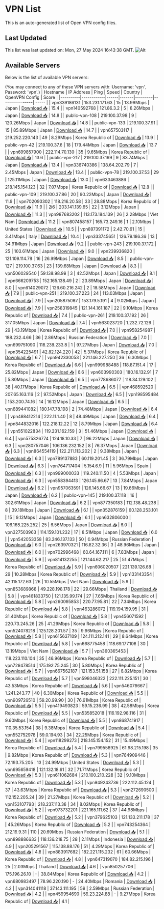 # VPN List

This is an auto-generated list of Open VPN config files.

## Last Updated

This list was last updated on: Mon, 27 May 2024 16:43:38 GMT.
![Alt](https://repobeats.axiom.co/api/embed/186b98318ef1479477931607c1ad7d823f12451f.svg "Repobeats analytics image")

## Available Servers

Below is the list of available VPN servers:

(You may connect to any of these VPN servers with: Username: 'vpn', Password: 'vpn'.)
| Hostname | IP Address | Ping | Speed | Country | OpenVPN Config | Score |
|----------|------------|------|-------|---------|----------------| ----- |
| vpn339186131 | 153.231.171.63 | 15 | 13.99Mbps | Japan | [Download 📥](./configs/server_0_JP.ovpn) | 15.4 |
| vpn140592768 | 121.86.3.2 | 5 | 8.26Mbps | Japan | [Download 📥](./configs/server_1_JP.ovpn) | 14.8 |
| public-vpn-108 | 219.100.37.98 | 9 | 120.26Mbps | Japan | [Download 📥](./configs/server_2_JP.ovpn) | 14.8 |
| public-vpn-133 | 219.100.37.91 | 15 | 85.89Mbps | Japan | [Download 📥](./configs/server_3_JP.ovpn) | 14.7 |
| vpn657503117 | 219.252.220.143 | 49 | 8.29Mbps | Korea Republic of | [Download 📥](./configs/server_4_KR.ovpn) | 13.9 |
| public-vpn-42 | 219.100.37.6 | 18 | 179.44Mbps | Japan | [Download 📥](./configs/server_5_JP.ovpn) | 13.7 |
| vpn699857900 | 222.114.70.130 | 35 | 9.65Mbps | Korea Republic of | [Download 📥](./configs/server_6_KR.ovpn) | 13.6 |
| public-vpn-217 | 219.100.37.199 | 9 | 83.74Mbps | Japan | [Download 📥](./configs/server_7_JP.ovpn) | 13.4 |
| vpn336740386 | 138.64.202.79 | 7 | 2.45Mbps | Japan | [Download 📥](./configs/server_8_JP.ovpn) | 13.4 |
| public-vpn-78 | 219.100.37.53 | 29 | 125.11Mbps | Japan | [Download 📥](./configs/server_9_JP.ovpn) | 13.0 |
| vpn633463886 | 218.145.154.123 | 32 | 7.07Mbps | Korea Republic of | [Download 📥](./configs/server_10_KR.ovpn) | 12.8 |
| public-vpn-109 | 219.100.37.86 | 20 | 90.22Mbps | Japan | [Download 📥](./configs/server_11_JP.ovpn) | 11.9 |
| vpn702093302 | 118.216.20.58 | 33 | 28.88Mbps | Korea Republic of | [Download 📥](./configs/server_12_KR.ovpn) | 11.9 |
| 2i6 | 203.141.139.65 | 22 | 3.12Mbps | Japan | [Download 📥](./configs/server_13_JP.ovpn) | 11.3 |
| vpn987683202 | 113.173.184.139 | 26 | 2.28Mbps | Viet Nam | [Download 📥](./configs/server_14_VN.ovpn) | 11.2 |
| vpn807458157 | 165.73.249.16 | 1 | 2.10Mbps | United States | [Download 📥](./configs/server_15_US.ovpn) | 10.5 |
| vpn897391172 | 2.42.70.61 | 15 | 3.41Mbps | Italy | [Download 📥](./configs/server_16_IT.ovpn) | 10.4 |
| vpn333745651 | 126.79.186.36 | 13 | 34.91Mbps | Japan | [Download 📥](./configs/server_17_JP.ovpn) | 9.2 |
| public-vpn-243 | 219.100.37.172 | 25 | 103.61Mbps | Japan | [Download 📥](./configs/server_18_JP.ovpn) | 9.0 |
| vpn239936820 | 121.109.114.78 | 16 | 26.99Mbps | Japan | [Download 📥](./configs/server_19_JP.ovpn) | 8.5 |
| public-vpn-127 | 219.100.37.63 | 23 | 139.68Mbps | Japan | [Download 📥](./configs/server_20_JP.ovpn) | 8.3 |
| vpn506029540 | 59.138.98.99 | 3 | 42.52Mbps | Japan | [Download 📥](./configs/server_21_JP.ovpn) | 8.1 |
| vpn666209753 | 152.165.138.49 | 2 | 23.89Mbps | Japan | [Download 📥](./configs/server_22_JP.ovpn) | 8.0 |
| vpn614029072 | 126.60.216.242 | 2 | 18.58Mbps | Japan | [Download 📥](./configs/server_23_JP.ovpn) | 7.9 |
| public-vpn-251 | 219.100.37.223 | 24 | 113.03Mbps | Japan | [Download 📥](./configs/server_24_JP.ovpn) | 7.9 |
| vpn205875067 | 153.179.5.191 | 4 | 9.02Mbps | Japan | [Download 📥](./configs/server_25_JP.ovpn) | 7.9 |
| vpn258319845 | 121.144.161.187 | 22 | 9.10Mbps | Korea Republic of | [Download 📥](./configs/server_26_KR.ovpn) | 7.4 |
| public-vpn-261 | 219.100.37.192 | 26 | 317.05Mbps | Japan | [Download 📥](./configs/server_27_JP.ovpn) | 7.4 |
| vpn563023720 | 1.232.72.126 | 29 | 43.19Mbps | Korea Republic of | [Download 📥](./configs/server_28_KR.ovpn) | 7.0 |
| vpn958254987 | 188.232.4.66 | 36 | 2.86Mbps | Russian Federation | [Download 📥](./configs/server_29_RU.ovpn) | 7.0 |
| vpn699751090 | 118.238.233.8 | 1 | 97.27Mbps | Japan | [Download 📥](./configs/server_30_JP.ovpn) | 7.0 |
| vpn354225491 | 42.82.124.220 | 42 | 5.37Mbps | Korea Republic of | [Download 📥](./configs/server_31_KR.ovpn) | 6.7 |
| vpn942330053 | 221.146.227.250 | 36 | 6.30Mbps | Korea Republic of | [Download 📥](./configs/server_32_KR.ovpn) | 6.6 |
| vpn999988488 | 118.87.151.4 | 17 | 25.82Mbps | Japan | [Download 📥](./configs/server_33_JP.ovpn) | 6.6 |
| vpn603990303 | 180.16.132.91 | 7 | 5.80Mbps | Japan | [Download 📥](./configs/server_34_JP.ovpn) | 6.5 |
| vpn778686077 | 118.34.129.102 | 38 | 40.17Mbps | Korea Republic of | [Download 📥](./configs/server_35_KR.ovpn) | 6.5 |
| vpn468592520 | 207.65.163.116 | 2 | 97.52Mbps | Japan | [Download 📥](./configs/server_36_JP.ovpn) | 6.5 |
| vpn198595484 | 153.200.74.16 | 14 | 16.12Mbps | Japan | [Download 📥](./configs/server_37_JP.ovpn) | 6.5 |
| vpn689441082 | 180.147.78.198 | 2 | 74.48Mbps | Japan | [Download 📥](./configs/server_38_JP.ovpn) | 6.4 |
| vpn488412214 | 222.11.1.40 | 8 | 48.49Mbps | Japan | [Download 📥](./configs/server_39_JP.ovpn) | 6.4 |
| vpn844832016 | 122.218.12.22 | 12 | 8.79Mbps | Japan | [Download 📥](./configs/server_40_JP.ovpn) | 6.4 |
| vpn551022834 | 119.231.162.159 | 3 | 51.46Mbps | Japan | [Download 📥](./configs/server_41_JP.ovpn) | 6.4 |
| vpn575326774 | 124.18.10.33 | 7 | 96.22Mbps | Japan | [Download 📥](./configs/server_42_JP.ovpn) | 6.3 |
| vpn280757046 | 106.136.232.152 | 8 | 76.37Mbps | Japan | [Download 📥](./configs/server_43_JP.ovpn) | 6.3 |
| vpn864554119 | 122.211.113.202 | 2 | 9.38Mbps | Japan | [Download 📥](./configs/server_44_JP.ovpn) | 6.3 |
| vpn789137883 | 60.119.201.45 | 3 | 36.79Mbps | Japan | [Download 📥](./configs/server_45_JP.ovpn) | 6.3 |
| vpn764717404 | 5.154.6.9 | 11 | 5.96Mbps | Spain | [Download 📥](./configs/server_46_ES.ovpn) | 6.3 |
| vpn999000033 | 119.240.11.50 | 4 | 5.53Mbps | Japan | [Download 📥](./configs/server_47_JP.ovpn) | 6.3 |
| vpn558394413 | 126.145.66.67 | 13 | 7.84Mbps | Japan | [Download 📥](./configs/server_48_JP.ovpn) | 6.2 |
| vpn957063591 | 126.145.66.67 | 13 | 19.66Mbps | Japan | [Download 📥](./configs/server_49_JP.ovpn) | 6.2 |
| public-vpn-145 | 219.100.37.118 | 16 | 302.61Mbps | Japan | [Download 📥](./configs/server_50_JP.ovpn) | 6.2 |
| vpn877350183 | 112.138.48.238 | 8 | 39.18Mbps | Japan | [Download 📥](./configs/server_51_JP.ovpn) | 6.1 |
| vpn352876159 | 60.128.253.101 | 15 | 9.12Mbps | Japan | [Download 📥](./configs/server_52_JP.ovpn) | 6.1 |
| vpn632806000 | 106.168.225.252 | 25 | 6.56Mbps | Japan | [Download 📥](./configs/server_53_JP.ovpn) | 6.0 |
| vpn327503963 | 114.159.101.232 | 17 | 8.51Mbps | Japan | [Download 📥](./configs/server_54_JP.ovpn) | 6.0 |
| vpn542053358 | 83.246.137.133 | 50 | 0.94Mbps | Russian Federation | [Download 📥](./configs/server_55_RU.ovpn) | 6.0 |
| vpn263970321 | 116.82.32.36 | 3 | 48.96Mbps | Japan | [Download 📥](./configs/server_56_JP.ovpn) | 6.0 |
| vpn702996468 | 60.64.167.111 | 6 | 7.83Mbps | Japan | [Download 📥](./configs/server_57_JP.ovpn) | 5.9 |
| vpn814132255 | 121.144.62.217 | 25 | 51.47Mbps | Korea Republic of | [Download 📥](./configs/server_58_KR.ovpn) | 5.9 |
| vpn606020507 | 221.139.126.68 | 29 | 10.28Mbps | Korea Republic of | [Download 📥](./configs/server_59_KR.ovpn) | 5.9 |
| vpn133143354 | 42.115.172.63 | 26 | 10.55Mbps | Viet Nam | [Download 📥](./configs/server_60_VN.ovpn) | 5.9 |
| vpn853689868 | 49.228.198.178 | 22 | 29.66Mbps | Thailand | [Download 📥](./configs/server_61_TH.ovpn) | 5.8 |
| vpn461833750 | 121.135.99.174 | 27 | 7.65Mbps | Korea Republic of | [Download 📥](./configs/server_62_KR.ovpn) | 5.8 |
| vpn260095853 | 220.77.95.81 | 22 | 7.34Mbps | Korea Republic of | [Download 📥](./configs/server_63_KR.ovpn) | 5.8 |
| vpn463286072 | 119.194.159.95 | 31 | 31.40Mbps | Korea Republic of | [Download 📥](./configs/server_64_KR.ovpn) | 5.8 |
| vpn456071592 | 220.73.245.26 | 25 | 41.29Mbps | Korea Republic of | [Download 📥](./configs/server_65_KR.ovpn) | 5.8 |
| vpn524078218 | 125.128.201.57 | 35 | 9.96Mbps | Korea Republic of | [Download 📥](./configs/server_66_KR.ovpn) | 5.8 |
| vpn615637109 | 124.111.212.141 | 29 | 8.64Mbps | Korea Republic of | [Download 📥](./configs/server_67_KR.ovpn) | 5.8 |
| vpn668775458 | 118.69.177.108 | 30 | 13.19Mbps | Viet Nam | [Download 📥](./configs/server_68_VN.ovpn) | 5.7 |
| vpn360365453 | 118.223.110.104 | 35 | 46.96Mbps | Korea Republic of | [Download 📥](./configs/server_69_KR.ovpn) | 5.7 |
| vpn729478514 | 175.192.75.245 | 30 | 5.80Mbps | Korea Republic of | [Download 📥](./configs/server_70_KR.ovpn) | 5.7 |
| vpn667562187 | 121.153.51.158 | 27 | 6.82Mbps | Korea Republic of | [Download 📥](./configs/server_71_KR.ovpn) | 5.7 |
| vpn598046322 | 222.111.225.151 | 30 | 43.53Mbps | Korea Republic of | [Download 📥](./configs/server_72_KR.ovpn) | 5.6 |
| vpn546079667 | 1.241.243.77 | 40 | 6.30Mbps | Korea Republic of | [Download 📥](./configs/server_73_KR.ovpn) | 5.5 |
| vpn909726510 | 59.20.99.90 | 30 | 76.61Mbps | Korea Republic of | [Download 📥](./configs/server_74_KR.ovpn) | 5.5 |
| vpn419493823 | 59.15.236.99 | 38 | 42.58Mbps | Korea Republic of | [Download 📥](./configs/server_75_KR.ovpn) | 5.5 |
| vpn535852018 | 119.192.98.116 | 31 | 9.60Mbps | Korea Republic of | [Download 📥](./configs/server_76_KR.ovpn) | 5.5 |
| vpn868741917 | 110.35.53.154 | 38 | 9.38Mbps | Korea Republic of | [Download 📥](./configs/server_77_KR.ovpn) | 5.4 |
| vpn552752978 | 59.0.194.93 | 34 | 22.25Mbps | Korea Republic of | [Download 📥](./configs/server_78_KR.ovpn) | 5.4 |
| vpn118299273 | 218.145.154.152 | 31 | 15.49Mbps | Korea Republic of | [Download 📥](./configs/server_79_KR.ovpn) | 5.4 |
| vpn799558925 | 61.98.215.198 | 35 | 9.82Mbps | Korea Republic of | [Download 📥](./configs/server_80_KR.ovpn) | 5.3 |
| vpn764909446 | 72.193.75.205 | 13 | 24.99Mbps | United States | [Download 📥](./configs/server_81_US.ovpn) | 5.3 |
| vpn695659418 | 121.132.18.61 | 32 | 71.71Mbps | Korea Republic of | [Download 📥](./configs/server_82_KR.ovpn) | 5.3 |
| vpn611062684 | 210.100.210.228 | 32 | 9.10Mbps | Korea Republic of | [Download 📥](./configs/server_83_KR.ovpn) | 5.3 |
| vpn949243736 | 222.112.45.124 | 37 | 43.63Mbps | Korea Republic of | [Download 📥](./configs/server_84_KR.ovpn) | 5.3 |
| vpn272690500 | 112.152.205.24 | 39 | 21.27Mbps | Korea Republic of | [Download 📥](./configs/server_85_KR.ovpn) | 5.2 |
| vpn153107793 | 218.237.113.38 | 34 | 8.02Mbps | Korea Republic of | [Download 📥](./configs/server_86_KR.ovpn) | 5.2 |
| vpn973732201 | 221.165.111.62 | 37 | 44.98Mbps | Korea Republic of | [Download 📥](./configs/server_87_KR.ovpn) | 5.2 |
| vpn379625103 | 121.133.211.178 | 37 | 45.26Mbps | Korea Republic of | [Download 📥](./configs/server_88_KR.ovpn) | 5.2 |
| vpn743254364 | 212.19.9.31 | 110 | 20.69Mbps | Russian Federation | [Download 📥](./configs/server_89_RU.ovpn) | 5.1 |
| vpn898886633 | 118.136.218.75 | 28 | 2.11Mbps | Indonesia | [Download 📥](./configs/server_90_ID.ovpn) | 4.9 |
| vpn205291567 | 115.138.88.176 | 51 | 4.29Mbps | Korea Republic of | [Download 📥](./configs/server_91_KR.ovpn) | 4.8 |
| vpn883917682 | 182.221.115.232 | 61 | 60.66Mbps | Korea Republic of | [Download 📥](./configs/server_92_KR.ovpn) | 4.8 |
| vpn647319070 | 184.82.215.196 | 25 | 2.03Mbps | Thailand | [Download 📥](./configs/server_93_TH.ovpn) | 4.6 |
| vpn850257706 | 175.196.26.10 | - | 38.84Mbps | Korea Republic of | [Download 📥](./configs/server_94_KR.ovpn) | 4.2 |
| vpn680983497 | 78.96.220.190 | - | 24.40Mbps | Romania | [Download 📥](./configs/server_95_RO.ovpn) | 4.2 |
| vpn314041118 | 37.143.111.195 | 59 | 2.59Mbps | Russian Federation | [Download 📥](./configs/server_96_RU.ovpn) | 4.2 |
| vpn459954690 | 59.23.224.88 | - | 9.27Mbps | Korea Republic of | [Download 📥](./configs/server_97_KR.ovpn) | 4.1 |
